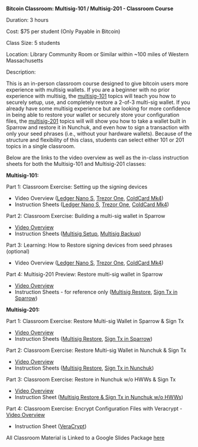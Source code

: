 **Bitcoin Classroom: Multisig-101 / Multisig-201 - Classroom Course**

Duration: 3 hours

Cost: $75 per student (Only Payable in Bitcoin)

Class Size: 5 students

Location: Library Community Room or Similar within ~100 miles of Western Massachusetts

Description:

This is an in-person classroom course designed to give bitcoin users more experience with multisig wallets.  If you are a beginner with no prior experience with multisig, the [multisig-101](https://docs.google.com/presentation/d/1HvbUzVwb6zZovbGw-Dn655uhes6CXJ90I7NsKqB-1z8/edit#slide=id.g266a25c7264_0_801) topics will teach you how to securely setup, use, and completely restore a 2-of-3 multi-sig wallet. If you already have some multisig experience but are looking for more confidence in being able to restore your wallet or securely store your configuration files, the [multisig-201](https://docs.google.com/presentation/d/1HvbUzVwb6zZovbGw-Dn655uhes6CXJ90I7NsKqB-1z8/edit#slide=id.g2679974ce2d_0_0) topics will will show you how to take a wallet built in Sparrow and restore it in Nunchuk, and even how to sign a transaction with only your seed phrases (i.e., without your hardware wallets). Because of the structure and flexibility of this class, students can select either 101 or 201 topics in a single classroom.  

Below are the links to the video overview as well as the in-class instruction sheets for both the Multisig-101 and Multisig-201 classes:

**Multisig-101:**

Part 1: Classroom Exercise: Setting up the signing devices
- Video Overview ([Ledger Nano S](https://youtu.be/poxWf5qDk_g), [Trezor One](https://youtu.be/jT6pW0XFYKI), [ColdCard Mk4](https://youtu.be/aPWbqBrlbAY))
- Instruction Sheets ([Ledger Nano S](https://github.com/ReedBTC/Multisig-Class/blob/main/Multisig-101%20Handout_%20Ledger%20Setup.txt), [Trezor One](https://github.com/ReedBTC/Multisig-Class/blob/main/Multisig-101%20Handout_%20Trezor%20Setup.txt), [ColdCard Mk4](https://github.com/ReedBTC/Multisig-Class/blob/main/Multisig-101%20Handout_%20ColdCard%20Setup.txt))
 
Part 2: Classroom Exercise: Building a multi-sig wallet in Sparrow
- [Video Overview](https://youtu.be/DtudBLoL54c)
- Instruction Sheets ([Multisig Setup](https://github.com/ReedBTC/Multisig-Class/blob/main/Multisig-101%20Handout_Sparrow%20Multisig%20Setup.txt), [Multisig Backup](https://github.com/ReedBTC/Multisig-Class/blob/main/Multisig-101%20Handout_Sparrow%20Multisig%20Backup.txt))
 
Part 3: Learning: How to Restore signing devices from seed phrases (optional)
- Video Overview ([Ledger Nano S](https://youtu.be/ORkU7cLnHKY), [Trezor One](https://youtu.be/JMwjS5mcEPA), [ColdCard Mk4](https://youtu.be/d6XtpmBB6TI))
 
Part 4: Multisig-201 Preview: Restore multi-sig wallet in Sparrow
- [Video Overview](https://youtu.be/IOUue4e4rzY)
- Instruction Sheets - for reference only ([Multisig Restore](https://github.com/ReedBTC/Multisig-Class/blob/main/Multisig-201%20Handout_Sparrow%20Multisig%20Restore.txt), [Sign Tx in Sparrow](https://github.com/ReedBTC/Multisig-Class/blob/main/Multisig-201%20Handout_Sign%20Tx%20in%20Sparrow.txt))

**Multisig-201:**

Part 1: Classroom Exercise: Restore Multi-sig Wallet in Sparrow & Sign Tx
- [Video Overview](https://youtu.be/IOUue4e4rzY)
- Instruction Sheets ([Multisig Restore](https://github.com/ReedBTC/Multisig-Class/blob/main/Multisig-201%20Handout_Sparrow%20Multisig%20Restore.txt), [Sign Tx in Sparrow](https://github.com/ReedBTC/Multisig-Class/blob/main/Multisig-201%20Handout_Sign%20Tx%20in%20Sparrow.txt))

Part 2: Classroom Exercise: Restore Multi-sig Wallet in Nunchuk & Sign Tx
- [Video Overview](https://youtu.be/tBIILg5fVWo)
- Instruction Sheets ([Multisig Restore](https://github.com/ReedBTC/Multisig-Class/blob/main/Multisig-201%20Handout_Nunchuk%20Multisig%20Restore.txt), [Sign Tx in Nunchuk](https://github.com/ReedBTC/Multisig-Class/blob/main/Multisig-201%20Handout_Sign%20Tx%20in%20Nunchuk.txt))

Part 3: Classroom Exercise: Restore in Nunchuk w/o HWWs & Sign Tx
- [Video Overview](https://youtu.be/xdXzTEicorw)
- Instruction Sheet ([Multisig Restore & Sign Tx in Nunchuk w/o HWWs](https://github.com/ReedBTC/Multisig-Class/blob/main/Multisig-201%20Handout_Nunchuk%20Multisig%20Restore%20%26%20Sign%20with%20Seeds.txt))

Part 4: Classroom Exercise: Encrypt Configuration Files with Veracrypt
-[ Video Overview](https://youtu.be/UWwgvDvM_NE)
- Instruction Sheet ([VeraCrypt](https://github.com/ReedBTC/Multisig-Class/blob/main/Multisig-201%20Handout_Encrypt%20Config%20Files.txt))


All Classroom Material is Linked to a Google Slides Package [here](https://docs.google.com/document/d/1ObI2MG-4tfieiR7oeaxd31AQwRXTP_4P/edit?usp=sharing&ouid=108875103381313921597&rtpof=true&sd=true)
